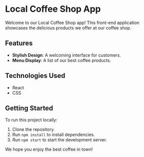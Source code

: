 # Local Coffee Shop App

Welcome to our Local Coffee Shop app! This front-end application showcases the delicious products we offer at our coffee shop.

## Features
- **Stylish Design**: A welcoming interface for customers.
- **Menu Display**: A list of our best coffee products.

## Technologies Used
- React
- CSS

## Getting Started
To run this project locally:
1. Clone the repository.
2. Run `npm install` to install dependencies.
3. Run `npm start` to start the development server.

We hope you enjoy the best coffee in town!